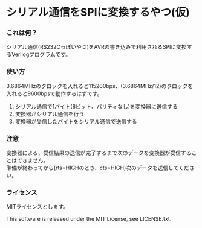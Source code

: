 シリアル通信をSPIに変換するやつ(仮)
===================================

### これは何？
シリアル通信(RS232Cっぽいやつ)をAVRの書き込みで利用されるSPIに変換するVerilogプログラムです。

### 使い方
3.6864MHzのクロックを入れると115200bps、(3.6864MHz/12)のクロックを入れると9600bpsで動作するはずです。

1. シリアル通信で1バイト(8ビット、パリティなし)を変換器に送信する
2. 変換器がシリアル通信を行う
3. 変換器が受信したバイトをシリアル通信で送信する

### 注意
変換器による、受信結果の送信が完了するまで次のデータを変換器が受信することはできません。  
準備が終わってから(rts=HIGHのとき、cts=HIGH)次のデータを送信してください。

### ライセンス
MITライセンスとします。

This software is released under the MIT License, see LICENSE.txt.

